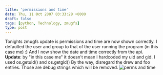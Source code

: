 ```yaml
---
title: 'permissions and time'
date: Thu, 11 Oct 2007 03:33:28 +0000
draft: false
tags: [python, Technology, zmugfs]
type: post
---
```


Tonights zmugfs update is permissions and time are now shown correctly. I defaulted the user and group to that of the user running the program (in this case me) :) And I now show the date and time correctly from the api. **Update**: by "in this case me" it doesn't mean I hardcoded my uid and gid. I used os.getuid() and os.getgid() By the way, disregard the drew and foo entries. Those are debug strings which will be removed. ![perms and time](http://zeusville.files.wordpress.com/2007/10/zmugfs_perm_time.png)